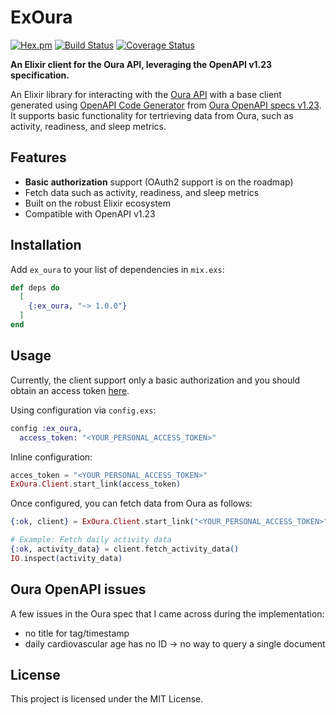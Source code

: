 # ExOura

[![Hex.pm](https://img.shields.io/hexpm/v/ex_oura)](https://hex.pm/packages/ex_oura) 
[![Build Status](https://github.com/tgrk/ex_oura/actions/workflows/elixir.yaml/badge.svg)](https://github.com/tgrk/ex_oura/actions)
[![Coverage Status](https://coveralls.io/repos/github/tgrk/ex_oura/badge.svg)](https://coveralls.io/github/tgrk/ex_oura)

**An Elixir client for the Oura API, leveraging the OpenAPI v1.23 specification.**

An Elixir library for interacting with the [Oura API](https://cloud.ouraring.com/v2/docs) with a base client generated using [OpenAPI Code Generator](https://github.com/aj-foster/open-api-generator) from [Oura OpenAPI specs v1.23](https://cloud.ouraring.com/v2/static/json/openapi-1.23.json). It supports basic functionality for tertrieving data from Oura, such as activity, readiness, and sleep metrics.

## Features

- **Basic authorization** support (OAuth2 support is on the roadmap)
- Fetch data such as activity, readiness, and sleep metrics 
- Built on the robust Elixir ecosystem 
- Compatible with OpenAPI v1.23 

## Installation

Add `ex_oura` to your list of dependencies in `mix.exs`:

```elixir
def deps do
  [
    {:ex_oura, "~> 1.0.0"}
  ]
end
```

## Usage

Currently, the client support only a basic authorization and you should obtain an access token [here]().

Using configuration via `config.exs`:
```elixir
config :ex_oura,
  access_token: "<YOUR_PERSONAL_ACCESS_TOKEN>"
```

Inline configuration:
```elixir
acces_token = "<YOUR_PERSONAL_ACCESS_TOKEN>"
ExOura.Client.start_link(access_token)
```

Once configured, you can fetch data from Oura as follows:

```elixir
{:ok, client} = ExOura.Client.start_link("<YOUR_PERSONAL_ACCESS_TOKEN>")

# Example: Fetch daily activity data
{:ok, activity_data} = client.fetch_activity_data()
IO.inspect(activity_data)
```

## Oura OpenAPI issues

 A few issues in the Oura spec that I came across during the implementation:

  - no title for tag/timestamp
  - daily cardiovascular age has no ID -> no way to query a single document 


## License

This project is licensed under the MIT License.